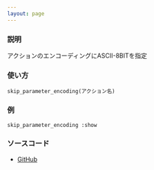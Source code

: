 ```yaml
---
layout: page
---
```


### 説明

アクションのエンコーディングにASCII-8BITを指定

### 使い方

    skip_parameter_encoding(アクション名)

### 例

    skip_parameter_encoding :show

### ソースコード

- [GitHub](https://github.com/rails/rails/blob/984c3ef2775781d47efa9f541ce570daa2434a80/actionpack/lib/action_controller/metal/parameter_encoding.rb#L48)
